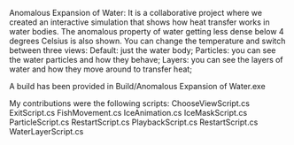 Anomalous Expansion of Water: 
It is a collaborative project where we created an interactive simulation that shows how heat transfer works in water bodies. The anomalous property of water getting less dense below 4 degrees Celsius is also shown. You can change the temperature and switch between three views:
Default: just the water body;
Particles: you can see the water particles and how they behave;
Layers: you can see the layers of water and how they move around to transfer heat;

A build has been provided in Build/Anomalous Expansion of Water.exe

My contributions were the following scripts: 
ChooseViewScript.cs
ExitScript.cs
FishMovement.cs
IceAnimation.cs
IceMaskScript.cs
ParticleScript.cs
RestartScript.cs
PlaybackScript.cs
RestartScript.cs
WaterLayerScript.cs
